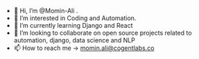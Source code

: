 - 👋 Hi, I’m @Momin-Ali .
- 👀 I’m interested in Coding and Automation. 
- 🌱 I’m currently learning Django and React
- 💞️ I’m looking to collaborate on open source projects related to automation, django, data science and NLP 
- 📫 How to reach me -> momin.ali@cogentlabs.co

<!---
Momin-Ali/Momin-Ali is a ✨ special ✨ repository because its `README.md` (this file) appears on your GitHub profile.
You can click the Preview link to take a look at your changes.
--->
